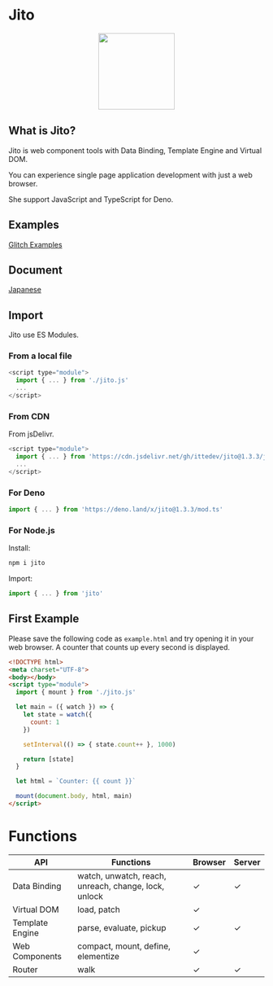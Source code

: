 # Jito

<p align="center"><img src="https://xs447853.xsrv.jp/jito.png" width="150" height="150"></p>

## What is Jito?

Jito is web component tools with Data Binding, Template Engine and Virtual DOM.

You can experience single page application development with just a web browser.

She support JavaScript and TypeScript for Deno.

## Examples

[Glitch Examples](https://glitch.com/@ittedev/jito-examples)

## Document

[Japanese](https://zenn.dev/itte/books/5ce6aac9166aed)

## Import

Jito use ES Modules.

### From a local file

```js
<script type="module">
  import { ... } from './jito.js'
  ...
</script>
```

### From CDN

From jsDelivr.

```js
<script type="module">
  import { ... } from 'https://cdn.jsdelivr.net/gh/ittedev/jito@1.3.3/jito.js'
  ...
</script>
```

### For Deno

```ts
import { ... } from 'https://deno.land/x/jito@1.3.3/mod.ts'
```

### For Node.js

Install:

```sh
npm i jito
```

Import:

```ts
import { ... } from 'jito'
```


## First Example

Please save the following code as `example.html` and try opening it in your web browser. A counter that counts up every second is displayed.

```html
<!DOCTYPE html>
<meta charset="UTF-8">
<body></body>
<script type="module">
  import { mount } from './jito.js'

  let main = ({ watch }) => {
    let state = watch({
      count: 1
    })

    setInterval(() => { state.count++ }, 1000)

    return [state]
  }

  let html = `Counter: {{ count }}`

  mount(document.body, html, main)
</script>
```

# Functions

| API | Functions | Browser | Server |
| --- | --- | --- | --- |
| Data Binding | watch, unwatch, reach, unreach, change, lock, unlock | ✓ | ✓ |
| Virtual DOM | load, patch | ✓ |  |
| Template Engine | parse, evaluate, pickup | ✓ | ✓ |
| Web Components | compact, mount, define, elementize | ✓ |  |
| Router | walk | ✓ | ✓ |
